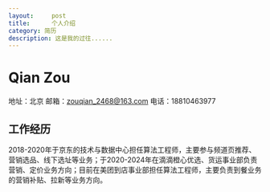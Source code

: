 ```yaml
---
layout:     post
title:      个人介绍
category: 简历
description: 这是我的过往......
---
```

# Qian Zou
地址：北京
邮箱：zouqian_2468@163.com
电话：18810463977

## 工作经历
2018-2020年于京东的技术与数据中心担任算法工程师，主要参与频道页推荐、营销选品、线下选址等业务；于2020-2024年在滴滴橙心优选、货运事业部负责营销、定价业务方向；目前在美团到店事业部担任算法工程师，主要负责到餐业务的营销补贴、拉新等业务方向。
